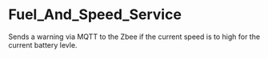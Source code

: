 # Fuel_And_Speed_Service
Sends a warning via MQTT to the Zbee if the current speed is to high for the current battery levle.
